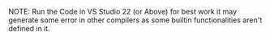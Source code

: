 <p>NOTE: Run the Code in VS Studio 22 (or Above) for best work it may generate some error in other compilers as some builtin functionalities aren't defined in it.
</p>
